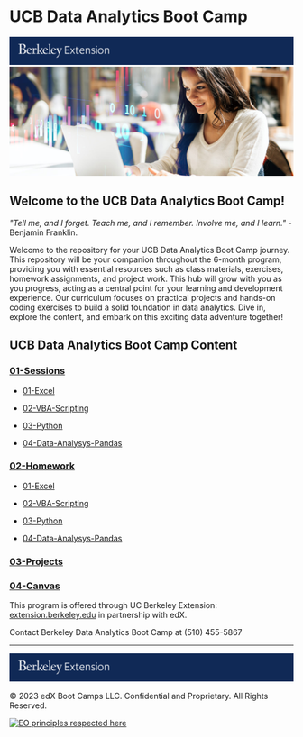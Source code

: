 # UCB Data Analytics Boot Camp
[![UCB BootCamps](images/Berkeley_Extension.png)](https://bootcamp.berkeley.edu/data/)
[![UCB BootCamps](images/UCB_data.jpeg)](https://bootcamp.berkeley.edu/data/)

## Welcome to the UCB Data Analytics Boot Camp!

_"Tell me, and I forget. Teach me, and I remember. Involve me, and I learn."_ - Benjamin Franklin.

Welcome to the repository for your UCB Data Analytics Boot Camp journey. This repository will be your companion throughout the 6-month program, providing you with essential resources such as class materials, exercises, homework assignments, and project work. This hub will grow with you as you progress, acting as a central point for your learning and development experience. Our curriculum focuses on practical projects and hands-on coding exercises to build a solid foundation in data analytics. Dive in, explore the content, and embark on this exciting data adventure together!

## UCB Data Analytics Boot Camp Content

### [01-Sessions](01-Sessions)
* [01-Excel](01-Sessions/01-Excel)

* [02-VBA-Scripting](01-Sessions/02-VBA-Scripting)

* [03-Python](01-Sessions/03-Python)

* [04-Data-Analysys-Pandas](01-Sessions/04-Data-Analysys-Pandas)



### [02-Homework](02-Homework)
* [01-Excel](02-Homework/01-Excel)

* [02-VBA-Scripting](02-Homework/02-VBA-Scripting)

* [03-Python](02-Homework/03-Python)

* [04-Data-Analysys-Pandas](02-Homework/04-Data-Analysys-Pandas)



### [03-Projects](03-Projects)
### [04-Canvas](04-Canvas)

This program is offered through UC Berkeley Extension: [extension.berkeley.edu](https://extension.berkeley.edu) in partnership with edX.

Contact Berkeley Data Analytics Boot Camp at (510) 455-5867

---
[![UCB BootCamps](images/Berkeley_Extension.png)](https://bootcamp.berkeley.edu)

© 2023 edX Boot Camps LLC. Confidential and Proprietary. All Rights Reserved.

[![EO principles respected here](https://www.elegantobjects.org/badge.svg)](https://www.elegantobjects.org)
